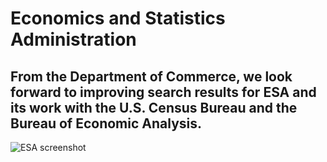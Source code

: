 # Economics and Statistics Administration

## From the Department of Commerce, we look forward to improving search results for ESA and its work with the U.S. Census Bureau and the Bureau of Economic Analysis.  

![ESA screenshot](http://f22818b4dfc10241d8a3-f1564c64756a8cfee25b6b19953b1d23.r31.cf2.rackcdn.com/customers-esa.png "ESA screenshot")